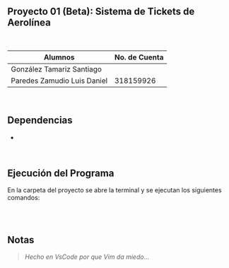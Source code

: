 ## Proyecto 01 (Beta): Sistema de Tickets de Aerolínea

<br>

| Alumnos                     | No. de Cuenta |
| --------------------------- | ------------- |
| González Tamariz Santiago   |               |
| Paredes Zamudio Luis Daniel | 318159926     |

<br>

## Dependencias

- 

<br>

## Ejecución del Programa

En la carpeta del proyecto se abre la terminal y se ejecutan los siguientes comandos:

```

```


<br>

## Notas


> _Hecho en VsCode por que Vim da miedo..._
